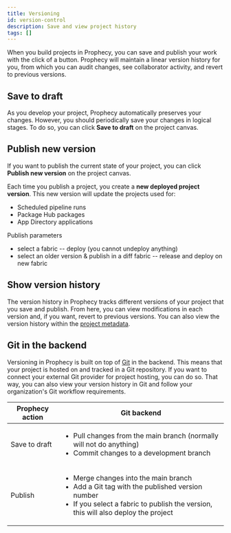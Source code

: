 ```yaml
---
title: Versioning
id: version-control
description: Save and view project history
tags: []
---
```


When you build projects in Prophecy, you can save and publish your work with the click of a button. Prophecy will maintain a linear version history for you, from which you can audit changes, see collaborator activity, and revert to previous versions.

<!-- insert image of simple version control menu in top-right corner -->

## Save to draft

As you develop your project, Prophecy automatically preserves your changes. However, you should periodically save your changes in logical stages. To do so, you can click **Save to draft** on the project canvas.

## Publish new version

If you want to publish the current state of your project, you can click **Publish new version** on the project canvas.

Each time you publish a project, you create a **new deployed project version**. This new version will update the projects used for:

- Scheduled pipeline runs
- Package Hub packages
- App Directory applications

Publish parameters

- select a fabric -- deploy (you cannot undeploy anything)
- select an older version & publish in a diff fabric -- release and deploy on new fabric

## Show version history

The version history in Prophecy tracks different versions of your project that you save and publish. From here, you can view modifications in each version and, if you want, revert to previous versions. You can also view the version history within the [project metadata](getting-started/concepts/project#project-metadata).

## Git in the backend

Versioning in Prophecy is built on top of [Git](docs/ci-cd/git/git.md) in the backend. This means that your project is hosted on and tracked in a Git repository. If you want to connect your external Git provider for project hosting, you can do so. That way, you can also view your version history in Git and follow your organization's Git workflow requirements.

| Prophecy action | Git backend                                                                                                                                                                                                              |
| --------------- | ------------------------------------------------------------------------------------------------------------------------------------------------------------------------------------------------------------------------ |
| Save to draft   | <ul class="table-list"><li>Pull changes from the main branch (normally will not do anything)</li><li>Commit changes to a development branch</li></ul>                                                                    |
| Publish         | <ul class="table-list"><li>Merge changes into the main branch</li><li>Add a Git tag with the published version number</li><li>If you select a fabric to publish the version, this will also deploy the project</li></ul> |
